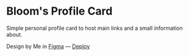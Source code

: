 # Bloom's Profile Card

Simple personal profile card to host main links and a small information about.

Design by Me in [Figma](https://www.figma.com/file/ti4FHcywmSHIvlkXeWOtaU/Profile-Card?type=design&node-id=0%3A1&mode=design&t=B9DRH4zatBJZMVGV-1) — [Deploy](https://windofbloom.github.io/profile-card/)




